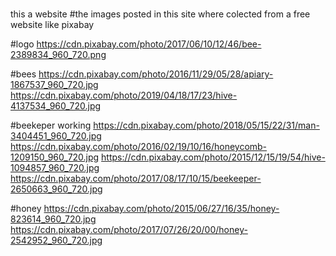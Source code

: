 #
this a website
#the images posted in this site where colected from a free website like pixabay

#logo
https://cdn.pixabay.com/photo/2017/06/10/12/46/bee-2389834_960_720.png

#bees
https://cdn.pixabay.com/photo/2016/11/29/05/28/apiary-1867537_960_720.jpg
https://cdn.pixabay.com/photo/2019/04/18/17/23/hive-4137534_960_720.jpg

#beekeper working
https://cdn.pixabay.com/photo/2018/05/15/22/31/man-3404451_960_720.jpg
 https://cdn.pixabay.com/photo/2016/02/19/10/16/honeycomb-1209150_960_720.jpg
 https://cdn.pixabay.com/photo/2015/12/15/19/54/hive-1094857_960_720.jpg
 https://cdn.pixabay.com/photo/2017/08/17/10/15/beekeeper-2650663_960_720.jpg
 
 #honey
 https://cdn.pixabay.com/photo/2015/06/27/16/35/honey-823614_960_720.jpg
 https://cdn.pixabay.com/photo/2017/07/26/20/00/honey-2542952_960_720.jpg